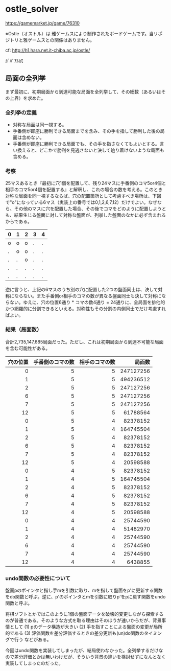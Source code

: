 # ostle_solver

https://gamemarket.jp/game/76310

※Ostle（オストル）は 雅ゲームスにより制作されたボードゲームです。当リポジトリと雅ゲームスとの関係はありません。

cf:
http://h1.hara.net.it-chiba.ac.jp/ostle/

ｶﾞﾊﾞｱﾙｶﾓ

## 局面の全列挙

まず最初に、初期局面から到達可能な局面を全列挙して、その総数（あるいはその上界）を求めた。

### 全列挙の定義

- 対称な局面は同一視する。
- 手番側が即座に勝利できる局面までを含み、その手を指して勝利した後の局面は含めない。
- 手番側が即座に勝利できる局面でも、その手を指さなくてもよいとする。言い換えると、どこかで勝利を見逃さないと決して辿り着けないような局面も含める。

### 考察

25マスあるとき『最初に穴1個を配置して、残り24マスに手番側のコマ5or4個と相手のコマ5or4個を配置する』と解釈し、これの場合の数を考える。このとき対称な局面を同一視するならば、穴の配置箇所として考慮すべき場所は、下図で"o"になっている6マス（実装上の番号では0,1,2,6,7,12）だけでよい。なぜなら、その他のマスに穴を配置した場合、その後でコマをどのように配置しようとも、結果生じる盤面に対して対称な盤面が、列挙した盤面のなかに必ず含まれるからである。

| 0 | 1 | 2 | 3 | 4 |
|---|---|---|---|---|
| o | o | o | . | . |
| . | o | o | . | . |
| . | . | o | . | . |
| . | . | . | . | . |
| . | . | . | . | . |

逆に言うと、上記の6マスのうち別の穴に配置した2つの盤面同士は、決して対称にならない。また手番側or相手のコマの数が異なる盤面同士も決して対称にならない。ゆえに、穴の位置6通り * コマの数4通り = 24通りに、全局面を排他的かつ網羅的に分割できるといえる。対称性もその分割の内側同士でだけ考慮すればよい。

### 結果（局面数）

合計2,735,147,685局面だった。ただし、これは初期局面から到達不可能な局面を含む可能性がある。

| 穴の位置 | 手番側のコマの数 | 相手のコマの数 | 局面数 |
|---:|---:|---:|---:|
| 0 | 5 | 5 | 247127256 |
| 1 | 5 | 5 | 494236512 |
| 2 | 5 | 5 | 247127256 |
| 6 | 5 | 5 | 247127256 |
| 7 | 5 | 5 | 247127256 |
| 12 | 5 | 5 | 61788564 |
| 0 | 5 | 4 | 82378152 |
| 1 | 5 | 4 | 164745504 |
| 2 | 5 | 4 | 82378152 |
| 6 | 5 | 4 | 82378152 |
| 7 | 5 | 4 | 82378152 |
| 12 | 5 | 4 | 20598588 |
| 0 | 4 | 5 | 82378152 |
| 1 | 4 | 5 | 164745504 |
| 2 | 4 | 5 | 82378152 |
| 6 | 4 | 5 | 82378152 |
| 7 | 4 | 5 | 82378152 |
| 12 | 4 | 5 | 20598588 |
| 0 | 4 | 4 | 25744590 |
| 1 | 4 | 4 | 51482970 |
| 2 | 4 | 4 | 25744590 |
| 6 | 4 | 4 | 25744590 |
| 7 | 4 | 4 | 25744590 |
| 12 | 4 | 4 | 6438855 |

### undo関数の必要性について

盤面pのポインタと指し手mを引数に取り、mを指して盤面をp'に更新する関数をdo関数と呼ぶ。逆に、p'のポインタとmを引数に取りp'をpに戻す関数をundo関数と呼ぶ。

将棋ソフトとかではこのように1個の盤面データを破壊的変更しながら探索するのが普通である。そのような方式を取る理由はそのほうが速いからだが、背景事情として (1) pのデータ構造が大きい (2) 手を指すことによる盤面の変更が局所的である (3) 評価関数を差分評価するときの差分更新も(un)do関数のタイミングで行う などがある。

今回はundo関数を実装してしまったが、結局使わなかった。全列挙するだけなので差分評価とかは無いわけだが、そういう背景の違いを検討せずになんとなく実装してしまったのだった。
